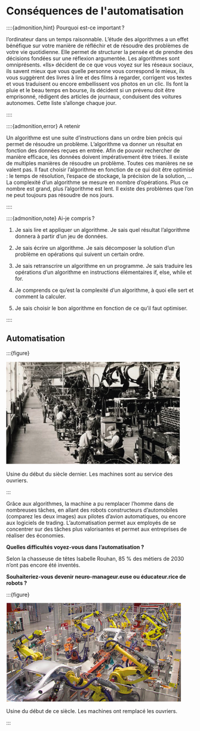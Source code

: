 Conséquences de l'automatisation
================================

::::{admonition,hint} Pourquoi est-ce important ?

l’ordinateur dans un temps raisonnable.
L’étude des algorithmes a un effet bénéfique sur votre manière de réfléchir et de résoudre des problèmes de votre vie quotidienne. Elle permet de structurer la pensée et de prendre des décisions fondées sur une réflexion argumentée.
Les algorithmes sont omniprésents. «Ils» décident de ce que vous voyez sur les réseaux sociaux, ils savent mieux que vous quelle personne vous correspond le mieux, ils vous suggèrent des livres à lire et des films à regarder, corrigent vos textes et vous traduisent ou encore embellissent vos photos en un clic. Ils font la pluie et le beau temps en bourse, ils décident si un prévenu doit être emprisonné, rédigent des articles de journaux, conduisent des voitures autonomes. Cette liste s’allonge chaque jour.

::::

::::{admonition,error} A retenir

Un algorithme est une suite d’instructions dans un ordre bien précis qui permet de résoudre un problème. L’algorithme va donner un résultat en fonction des données reçues en entrée.
Afin de pouvoir rechercher de manière efficace, les données doivent impérativement être triées.
Il existe de multiples manières de résoudre un problème. Toutes ces manières ne se valent pas. Il faut choisir l’algorithme en fonction de ce qui doit être optimisé : le temps de résolution, l’espace de stockage, la précision de la solution, ...
La complexité d’un algorithme se mesure en nombre d’opérations. Plus ce nombre est grand, plus l’algorithme est lent. Il existe des problèmes que l’on ne peut toujours pas résoudre de nos jours. 

::::

::::{admonition,note} Ai-je compris ?

1. Je sais lire et appliquer un algorithme. Je sais quel résultat l’algorithme donnera à partir d’un jeu de données.

2. Je sais écrire un algorithme. Je sais décomposer la solution d’un problème en opérations qui suivent un certain ordre. 

3. Je sais retranscrire un algorithme en un programme. Je sais traduire les opérations d’un algorithme en instructions élémentaires if, else, while et for.

4. Je comprends ce qu’est la complexité d’un algorithme, à quoi elle sert et comment la calculer.

5. Je sais choisir le bon algorithme en fonction de ce qu’il faut optimiser.

::::

## Automatisation

:::{figure} 

<img src="media/Automatisation_avant.png">

Usine du début du siècle dernier. Les machines sont au service des ouvriers.

:::

Grâce aux algorithmes, la machine a pu remplacer l’homme dans de nombreuses tâches, en allant des robots constructeurs d’automobiles (comparez les deux images) aux pilotes d’avion automatiques, ou encore aux logiciels de trading. L’automatisation permet aux employés de se concentrer sur des tâches plus valorisantes et permet aux entreprises  de réaliser des économies. 

**Quelles difficultés voyez-vous dans l’automatisation ?**

Selon la chasseuse de têtes Isabelle Rouhan, 85 % des métiers de 2030 n’ont pas encore été inventés.  

**Souhaiteriez-vous devenir neuro-manageur.euse ou éducateur.rice de robots ?**

:::{figure} 

<img src="media/Automatisation_apres.png">

Usine du début de ce siècle. Les machines ont remplacé les ouvriers.

:::

